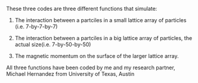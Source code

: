 These three codes are three different functions that simulate:

1. The interaction between a partciles in a small lattice array of particles (i.e. 7-by-7-by-7)

2. The interaction between a partciles in a big lattice array of particles, the actual size(i.e. 7-by-50-by-50)

3. The magnetic momentum on the surface of the larger lattice array.

All three functions have been coded by me and my research partner, Michael Hernandez from University of Texas, Austin

